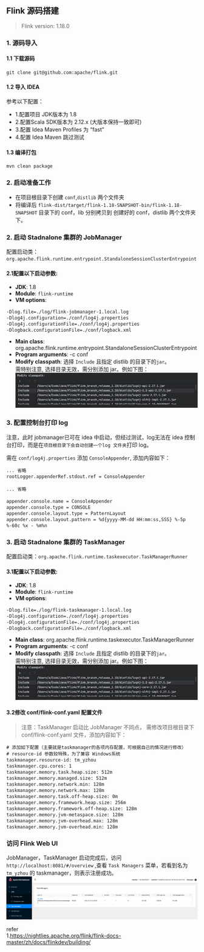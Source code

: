 ## Flink 源码搭建   

>Flink version: 1.18.0

### 1. 源码导入

#### 1.1 下载源码  
```shell
git clone git@github.com:apache/flink.git   
```

#### 1.2 导入 IDEA     
参考以下配置：  
* 1.配置项目 JDK版本为 1.8 
* 2.配置Scala SDK版本为 2.12.x (大版本保持一致即可)  
* 3.配置 Idea Maven Profiles 为 “fast” 
* 4.配置 Idea Maven 跳过测试    

#### 1.3 编译打包     
```shell
mvn clean package 
```

### 2. 启动准备工作 
* 在项目根目录下创建 `conf`,`distlib` 两个文件夹       
* 将编译后  `flink-dist/target/flink-1.18-SNAPSHOT-bin/flink-1.18-SNAPSHOT` 目录下的 conf，lib 分别拷贝到 创建好的 conf，distlib 两个文件夹下。    

### 2. 启动 Stadnalone 集群的 JobManager 
配置启动类：`org.apache.flink.runtime.entrypoint.StandaloneSessionClusterEntrypoint`  

#### 2.1配置以下启动参数:   
* **JDK**: 1.8    
* **Module**: `flink-runtime`   
* **VM options**:   
```   
-Dlog.file=./log/flink-jobmanager-1.local.log 
-Dlog4j.configuration=./conf/log4j.properties 
-Dlog4j.configurationFile=./conf/log4j.properties 
-Dlogback.configurationFile=./conf/logback.xml  
```
* **Main class**: org.apache.flink.runtime.entrypoint.StandaloneSessionClusterEntrypoint   
* **Program arguments**:  -c conf   
* **Modify classpath**: 选择 `Include` 且指定 distlib 的目录下的`jar`。   
需特别注意, 选择目录无效，需分别添加 jar。例如下图：    
![flinkdebugenv01](images/flinkdebugenv01.png)  

### 3. 配置控制台打印 log 
注意，此时 jobmanager已可在 idea 中启动，但经过测试，log无法在 idea 控制台打印，而是在`项目根目录下会自动创建一个log 文件夹`打印 log。         

需在 `conf/log4j.properties` 添加 `ConsoleAppender`, 添加内容如下： 
```shell
... 省略
rootLogger.appenderRef.stdout.ref = ConsoleAppender

... 省略

appender.console.name = ConsoleAppender
appender.console.type = CONSOLE
appender.console.layout.type = PatternLayout
appender.console.layout.pattern = %d{yyyy-MM-dd HH:mm:ss,SSS} %-5p %-60c %x - %m%n

```

### 3. 启动 Stadnalone 集群的 TaskManager   
配置启动类：`org.apache.flink.runtime.taskexecutor.TaskManagerRunner`       

#### 3.1配置以下启动参数:   
* **JDK**: 1.8    
* **Module**: `flink-runtime`   
* **VM options**:   
```shell 
-Dlog.file=./log/flink-taskmanager-1.local.log 
-Dlog4j.configuration=./conf/log4j.properties 
-Dlog4j.configurationFile=./conf/log4j.properties 
-Dlogback.configurationFile=./conf/logback.xml    
```
* **Main class**: org.apache.flink.runtime.taskexecutor.TaskManagerRunner     
* **Program arguments**:  -c conf   
* **Modify classpath**: 选择 `Include` 且指定 distlib 的目录下的`jar`。   
需特别注意, 选择目录无效，需分别添加 jar。例如下图：    
![flinkdebugenv01](images/flinkdebugenv01.png)  

#### 3.2修改 conf/flink-conf.yaml 配置文件  
>注意：TaskManager 启动比 JobManager 不同点， 需修改项目根目录下 conf/flink-conf.yaml 文件，添加内容如下：  
```shell
# 添加如下配置（主要就是taskmanager的各项内存配置，可根据⾃⼰的情况进⾏修改）  
# resource-id 参数较特殊，为了兼容 Windows系统 
taskmanager.resource-id: tm_yzhou
taskmanager.cpu.cores: 1
taskmanager.memory.task.heap.size: 512m
taskmanager.memory.managed.size: 512m
taskmanager.memory.network.min: 128m
taskmanager.memory.network.max: 128m
taskmanager.memory.task.off-heap.size: 0m
taskmanager.memory.framework.heap.size: 256m
taskmanager.memory.framework.off-heap.size: 128m
taskmanager.memory.jvm-metaspace.size: 128m
taskmanager.memory.jvm-overhead.max: 128m
taskmanager.memory.jvm-overhead.min: 128m
```

### 访问 Flink Web UI
JobManager，TaskManager 启动完成后，访问 `http://localhost:8081/#/overview` ,查看 `Task Managers` 菜单，若看到名为 `tm_yzhou` 的 taskmanager，则表示注册成功。  
![flinkdebugenv02](images/flinkdebugenv02.png)     


refer   
1.https://nightlies.apache.org/flink/flink-docs-master/zh/docs/flinkdev/building/   
